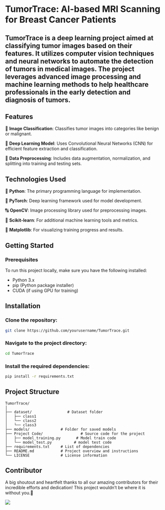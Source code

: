 # TumorTrace: AI-based MRI Scanning for Breast Cancer Patients

## TumorTrace is a deep learning project aimed at classifying tumor images based on their features. It utilizes computer vision techniques and neural networks to automate the detection of tumors in medical images. The project leverages advanced image processing and machine learning methods to help healthcare professionals in the early detection and diagnosis of tumors.

## Features

💾 **Image Classification**: Classifies tumor images into categories like benign or malignant.

🧐 **Deep Learning Model**: Uses Convolutional Neural Networks (CNN) for efficient feature extraction and classification.

🔄 **Data Preprocessing**: Includes data augmentation, normalization, and splitting into training and testing sets.

## Technologies Used

🐉 **Python**: The primary programming language for implementation.

💪 **PyTorch**: Deep learning framework used for model development.

🔠 **OpenCV**: Image processing library used for preprocessing images.

🌄 **Scikit-learn**: For additional machine learning tools and metrics.

🎨 **Matplotlib**: For visualizing training progress and results.

## Getting Started

### Prerequisites

To run this project locally, make sure you have the following installed:

- Python 3.x
- pip (Python package installer)
- CUDA (if using GPU for training)

## Installation

### Clone the repository:
```bash
git clone https://github.com/yourusername/TumorTrace.git
```

### Navigate to the project directory:
```bash
cd TumorTrace
```

### Install the required dependencies:
```bash
pip install -r requirements.txt
```

## Project Structure
```
TumorTrace/
│
├── dataset/                # Dataset folder
│   ├── class1          
│   └── class2            
│   └── class3            
├── models/              # Folder for saved models
├── Project Code/                 # Source code for the project
│   ├── model_training.py       # Model train code
│   └── model_test.py          # model test code           
├── requirements.txt     # List of dependencies
├── README.md            # Project overview and instructions
└── LICENSE              # License information
```

## Contributor
A big shoutout and heartfelt thanks to all our amazing contributors for their incredible efforts and dedication! This project wouldn’t be where it is without you.💖


<a href="https://github.com/thatgirlAnansi/TumorTrace/graphs/contributors">
  <img src="https://contrib.rocks/image?repo=thatgirlAnansi/TumorTrace" />
</a>
